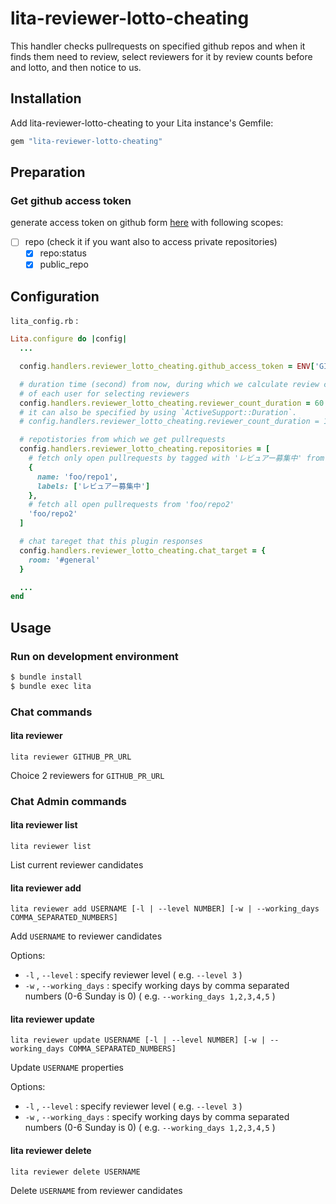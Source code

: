 # lita-reviewer-lotto-cheating

This handler checks pullrequests on specified github repos and when it finds them need to review, select reviewers for it by review counts before and lotto, and then notice to us.

## Installation

Add lita-reviewer-lotto-cheating to your Lita instance's Gemfile:

``` ruby
gem "lita-reviewer-lotto-cheating"
```

## Preparation

### Get github access token

generate access token on github form [here](https://github.com/settings/tokens/new) with following scopes:

- [ ] repo (check it if you want also to access private repositories)
  - [x] repo:status
  - [x] public_repo

## Configuration

`lita_config.rb` :

```ruby
Lita.configure do |config|
  ...

  config.handlers.reviewer_lotto_cheating.github_access_token = ENV['GITHUB_ACCESS_TOKEN']

  # duration time (second) from now, during which we calculate review count
  # of each user for selecting reviewers
  config.handlers.reviewer_lotto_cheating.reviewer_count_duration = 60 * 60 * 24
  # it can also be specified by using `ActiveSupport::Duration`.
  # config.handlers.reviewer_lotto_cheating.reviewer_count_duration = 1.month

  # repotistories from which we get pullrequests
  config.handlers.reviewer_lotto_cheating.repositories = [
    # fetch only open pullrequests by tagged with 'レビュアー募集中' from 'foo/repo1'
    {
      name: 'foo/repo1',
      labels: ['レビュアー募集中']
    },
    # fetch all open pullrequests from 'foo/repo2'
    'foo/repo2'
  ]

  # chat tareget that this plugin responses
  config.handlers.reviewer_lotto_cheating.chat_target = {
    room: '#general'
  }

  ...
end
```

## Usage

### Run on development environment
```sh
$ bundle install
$ bundle exec lita
```

### Chat commands

#### lita reviewer

    lita reviewer GITHUB_PR_URL

Choice 2 reviewers for `GITHUB_PR_URL`

### Chat Admin commands

#### lita reviewer list

    lita reviewer list

List current reviewer candidates

#### lita reviewer add

    lita reviewer add USERNAME [-l | --level NUMBER] [-w | --working_days COMMA_SEPARATED_NUMBERS]

Add `USERNAME` to reviewer candidates

Options:

- `-l` , `--level` : specify reviewer level
  ( e.g. `--level 3` )
- `-w` , `--working_days` : specify working days by comma separated numbers (0-6 Sunday is 0)
  ( e.g. `--working_days 1,2,3,4,5` )

#### lita reviewer update

    lita reviewer update USERNAME [-l | --level NUMBER] [-w | --working_days COMMA_SEPARATED_NUMBERS]

Update `USERNAME` properties

Options:

- `-l` , `--level` : specify reviewer level
  ( e.g. `--level 3` )
- `-w` , `--working_days` : specify working days by comma separated numbers (0-6 Sunday is 0)
  ( e.g. `--working_days 1,2,3,4,5` )

#### lita reviewer delete

    lita reviewer delete USERNAME

Delete `USERNAME` from reviewer candidates
